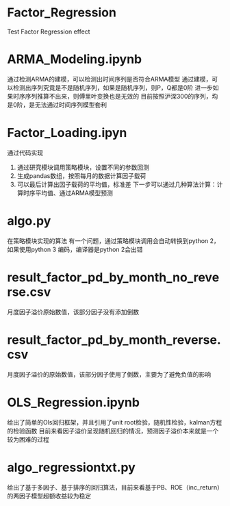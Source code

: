 # Factor_Regression
Test Factor Regression effect

# ARMA_Modeling.ipynb
通过检测ARMA的建模，可以检测出时间序列是否符合ARMA模型
通过建模，可以检测出序列究竟是不是随机序列，如果是随机序列，则P，Q都是0阶
进一步如果时序序列推算不出来，则傅里叶变换也是无效的
目前按照沪深300的序列，均是0阶，是无法通过时间序列模型套利

# Factor_Loading.ipyn
通过代码实现
1. 通过研究模块调用策略模块，设置不同的参数回测
2. 生成pandas数组，按照每月的数据计算因子载荷
3. 可以最后计算出因子载荷的平均值，标准差
下一步可以通过几种算法计算：计算时序平均值、通过ARMA模型预测

# algo.py
在策略模块实现的算法
有一个问题，通过策略模块调用会自动转换到python 2，如果使用python 3 编码，编译器是python 2会出错

# result_factor_pd_by_month_no_reverse.csv
月度因子溢价原始数值，该部分因子没有添加倒数

# result_factor_pd_by_month_reverse.csv
月度因子溢价的原始数值，该部分因子使用了倒数，主要为了避免负值的影响

# OLS_Regression.ipynb
给出了简单的Ols回归框架，并且引用了unit root检验，随机性检验，kalman方程的检验函数
目前来看因子溢价呈现随机回归的情况，预测因子溢价本来就是一个较为困难的过程

# algo_regressiontxt.py
给出了基于多因子、基于排序的回归算法，目前来看基于PB、ROE（inc_return）的两因子模型超额收益较为稳定
